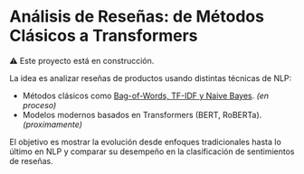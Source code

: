 # Análisis de Reseñas: de Métodos Clásicos a Transformers  

⚠️ Este proyecto está en construcción.  

La idea es analizar reseñas de productos usando distintas técnicas de NLP:  
- Métodos clásicos como [Bag-of-Words, TF-IDF y Naive Bayes](notebooks/reviews_nlp_tfidf_bayes.ipynb). *(en proceso)* 
- Modelos modernos basados en Transformers (BERT, RoBERTa). *(proximamente)* 

El objetivo es mostrar la evolución desde enfoques tradicionales hasta lo último en NLP y comparar su desempeño en la clasificación de sentimientos de reseñas.
